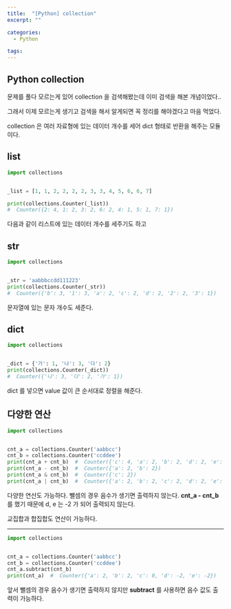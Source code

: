 ```yaml
---
title:  "[Python] collection"
excerpt: ""

categories:
  - Python

tags:
---
```


## Python collection

문제를 풀다 모르는게 있어 collection 을 검색해봤는데 이미 검색을 해본 개념이었다..

그래서 이제 모르는게 생기고 검색을 해서 알게되면 꼭 정리를 해야겠다고 마음 먹었다.

collection 은 여러 자료형에 있는 데이터 개수를 세어 dict 형태로 반환을 해주는 모듈이다.

## list

```python
import collections


_list = [1, 1, 2, 2, 2, 2, 3, 3, 4, 5, 6, 6, 7]

print(collections.Counter(_list))
#  Counter({2: 4, 1: 2, 3: 2, 6: 2, 4: 1, 5: 1, 7: 1})
```

다음과 같이 리스트에 있는 데이터 개수를 세주기도 하고

## str

```python
import collections


_str = 'aabbbccdd111223'
print(collections.Counter(_str))
#  Counter({'b': 3, '1': 3, 'a': 2, 'c': 2, 'd': 2, '2': 2, '3': 1})
```

문자열에 있는 문자 개수도 세준다.

## dict

```python
import collections


_dict = {'가': 1, '나': 3, '다': 2}
print(collections.Counter(_dict))
#  Counter({'나': 3, '다': 2, '가': 1})
```

dict 를 넣으면 value 값이 큰 순서대로 정렬을 해준다.

## 다양한 연산

```python
import collections


cnt_a = collections.Counter('aabbcc')
cnt_b = collections.Counter('ccddee')
print(cnt_a + cnt_b)  #  Counter({'c': 4, 'a': 2, 'b': 2, 'd': 2, 'e': 2})
print(cnt_a - cnt_b)  #  Counter({'a': 2, 'b': 2})
print(cnt_a & cnt_b)  #  Counter({'c': 2})
print(cnt_a | cnt_b)  #  Counter({'a': 2, 'b': 2, 'c': 2, 'd': 2, 'e': 2})
```

다양한 연산도 가능하다. 뺄셈의 경우 음수가 생기면 출력하지 않는다. **cnt_a - cnt_b** 를 했기 때문에 d, e 는 -2 가 되어 출력되지 않는다.

교집합과 합집합도 연산이 가능하다.

---

```python
import collections


cnt_a = collections.Counter('aabbcc')
cnt_b = collections.Counter('ccddee')
cnt_a.subtract(cnt_b)
print(cnt_a)  #  Counter({'a': 2, 'b': 2, 'c': 0, 'd': -2, 'e': -2})
```

앞서 뺄셈의 경우 음수가 생기면 출력하지 않지만 **subtract** 를 사용하면 음수 값도 출력이 가능하다.